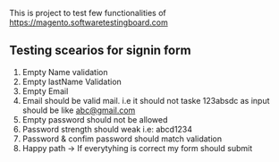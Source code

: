 This is project to test few functionalities of
https://magento.softwaretestingboard.com

## Testing scearios for signin form
1) Empty Name validation
2) Empty lastName Validation
3) Empty Email
4) Email should be valid mail. i.e it should not taske 123absdc as input should be like abc@gmail.com
5) Empty password should not be allowed
6) Password strength should weak i.e: abcd1234
7) Password & confim password should match validation
8) Happy path -> If everytyhing is correct my form should submit